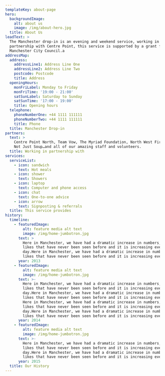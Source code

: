 ```yaml
---
templateKey: about-page
hero:
  backgroundImage:
    alt: about us
    image: /img/about-hero.jpg
  title: About Us
leadText: >
  The Manchester drop-in is an evening and weekend service, working in
  partnership with Centre Point, this service is supported by a grant from
  Manchester City Council.a
addressMap:
  address:
    addressLine1: Address Line One
    addressLine2: Address Line Two
    postcode: Postcode
    title: Address
  openingHours:
    monFriLabel: Monday to Friday
    monFriTime: '19:00 - 21:00'
    satSunLabel: Saturday to Sunday
    satSunTime: '17:00 - 19:00'
    title: Opening hours
  telephone:
    phoneNumberOne: +44 1111 111111
    phoneNumberTwo: +44 1111 111111
    title: Phone
  title: Manchester Drop-in
partners:
  text: >
    Centre Point North, Team Vow, The Myriad Foundation, North West First Aid,
    Not Just Soup…and all of our amazing staff and volunteers.
  title: Working in partnership with
services:
  serviceList:
    - icon: sandwich
      text: Hot meals
    - icon: shower
      text: Showers
    - icon: laptop
      text: Computer and phone access
    - icon: chat
      text: One-to-one advice
    - icon: arrow
      text: Signposting & referrals
  title: This service provides
history:
  timeline:
    - featuredImage:
        alt: feature media alt text
        image: /img/home-jumbotron.jpg
      text: >
        Here in Manchester, we have had a dramatic increase in numbers, the
        likes that have never been seen before and it is increasing every
        day.Here in Manchester, we have had a dramatic increase in numbers, the
        likes that have never been seen before and it is increasing every day.
      year: 2013
    - featuredImage:
        alt: feature media alt text
        image: /img/home-jumbotron.jpg
      text: >-
        Here in Manchester, we have had a dramatic increase in numbers, the
        likes that have never been seen before and it is increasing every
        day.Here in Manchester, we have had a dramatic increase in numbers, the
        likes that have never been seen before and it is increasing every day.
        Here in Manchester, we have had a dramatic increase in numbers, the
        likes that have never been seen before and it is increasing every
        day.Here in Manchester, we have had a dramatic increase in numbers, the
        likes that have never been seen before and it is increasing every day.
      year: 2014
    - featuredImage:
        alt: feature media alt text
        image: /img/home-jumbotron.jpg
      text: >-
        Here in Manchester, we have had a dramatic increase in numbers, the
        likes that have never been seen before and it is increasing every
        day.Here in Manchester, we have had a dramatic increase in numbers, the
        likes that have never been seen before and it is increasing every day.
      year: 2015
  title: Our History
---
```


